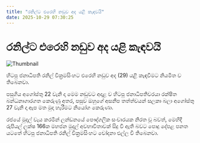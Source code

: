 ```yaml
---
title: "රනිල්ට එරෙහි නඩුව අද යළි කැඳවයි"
date: 2025-10-29 07:30:25
---
```


# රනිල්ට එරෙහි නඩුව අද යළි කැඳවයි

![Thumbnail](https://helakuru.sgp1.cdn.digitaloceanspaces.com/esana/images/lib/ranil-wickramasinhe-court.jpg)

හිටපු ජනාධිපති රනිල් වික්‍රමසිංහට එරෙහි නඩුව අද (29) යළි කැඳවීමට නියමිත ව තිබෙනවා.

පසුගිය අගෝස්තු 22 වැනි දා මෙම නඩුවට අදාළ ව හිටපු ජනාධිපතිවරයා රක්ෂිත බන්ධනාගාරගත කෙරුණු අතර, පසුව ඔහුගේ අසනීප තත්ත්වයන් සලකා බලා අගෝස්තු 27 වැනි දා ඇප මත මුදා හැරීමට නියෝග කෙරුණා.

රජයේ මුදල් වැය කරමින් ලන්ඩනයේ පෞද්ගලික සංචාරයක නිරත වූ බවත්, මෙහිදී රුපියල් ලක්ෂ 166ක මහජන මුදල් අවභාවිතාවක් සිදු වී ඇති බවට පොදු දේපළ පනත යටතේ හිටපු ජනාධිපති රනිල් වික්‍රමසිංහට චෝදනා එල්ල වී තිබෙනවා.

